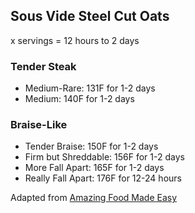 ## Sous Vide Steel Cut Oats

x servings = 12 hours to 2 days

### Tender Steak

- Medium-Rare: 131F for 1-2 days
- Medium: 140F for 1-2 days

### Braise-Like

- Tender Braise: 150F for 1-2 days
- Firm but Shreddable: 156F for 1-2 days
- More Fall Apart: 165F for 1-2 days
- Really Fall Apart: 176F for 12-24 hours

Adapted from [Amazing Food Made Easy](https://www.amazingfoodmadeeasy.com/sous-vide-times-temperatures/how-to-sous-vide/pot-roast)
